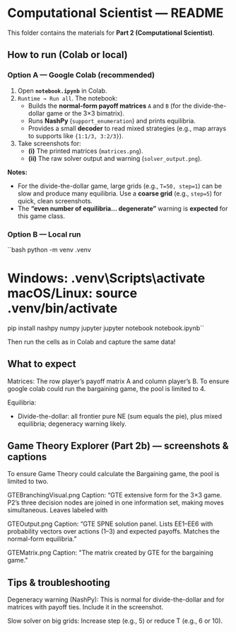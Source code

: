 # Computational Scientist — README

This folder contains the materials for **Part 2 (Computational Scientist)**.

## How to run (Colab or local)

### Option A — Google Colab (recommended)
1. Open **`notebook.ipynb`** in Colab.
2. `Runtime → Run all`. The notebook:
   - Builds the **normal-form payoff matrices** `A` and `B` (for the divide-the-dollar game or the 3×3 bimatrix).
   - Runs **NashPy** (`support_enumeration`) and prints equilibria.
   - Provides a small **decoder** to read mixed strategies (e.g., map arrays to supports like `{1:1/3, 3:2/3}`).
3. Take screenshots for:
   - **(i)** The printed matrices (`matrices.png`).
   - **(ii)** The raw solver output and warning (`solver_output.png`).

**Notes:**
- For the divide-the-dollar game, large grids (e.g., `T=50, step=1`) can be slow and produce many equilibria. Use a **coarse grid** (e.g., `step=5`) for quick, clean screenshots.
- The **“even number of equilibria… degenerate”** warning is **expected** for this game class.

### Option B — Local run
``bash
python -m venv .venv
# Windows: .venv\Scripts\activate     macOS/Linux: source .venv/bin/activate
pip install nashpy numpy jupyter
jupyter notebook notebook.ipynb``

Then run the cells as in Colab and capture the same data!

## What to expect

Matrices: The row player’s payoff matrix A and column player’s B. To ensure google colab could run the bargaining game, the pool is limited to 4.

Equilibria:
* Divide-the-dollar: all frontier pure NE (sum equals the pie), plus mixed equilibria; degeneracy warning likely.

## Game Theory Explorer (Part 2b) — screenshots & captions
To ensure Game Theory could calculate the Bargaining game, the pool is limited to two.

GTEBranchingVisual.png
Caption: “GTE extensive form for the 3×3 game. P2’s three decision nodes are joined in one information set, making moves simultaneous. Leaves labeled with 

GTEOutput.png
Caption: “GTE SPNE solution panel. Lists EE1–EE6 with probability vectors over actions (1–3) and expected payoffs. Matches the normal-form equilibria.”

GTEMatrix.png
Caption: "The matrix created by GTE for the bargaining game."

## Tips & troubleshooting

Degeneracy warning (NashPy): This is normal for divide-the-dollar and for matrices with payoff ties. Include it in the screenshot.

Slow solver on big grids: Increase step (e.g., 5) or reduce T (e.g., 6 or 10).
